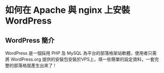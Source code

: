 # 如何在 Apache 與 nginx 上安裝 WordPress  
## WordPress 簡介  
WordPress 是一個採用 PHP 及 MySQL 為平台的部落格架站軟體，使用者只需將 WordPress.org 提供的安裝包安裝於VPS上，填一些簡單的設定資料，一套完整的部落格就產生出來了 ! 
